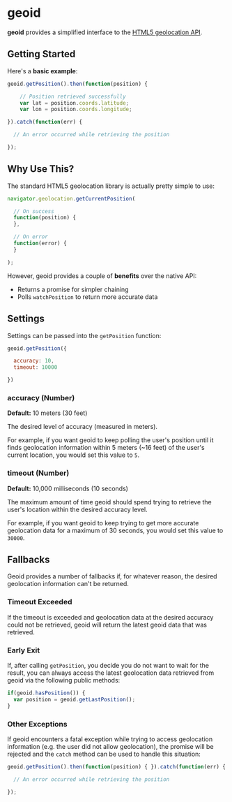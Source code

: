 # geoid

**geoid** provides a simplified interface to the [HTML5 geolocation API](https://developer.mozilla.org/en-US/docs/Web/API/Geolocation/Using_geolocation).

## Getting Started

Here's a **basic example**:

```javascript
geoid.getPosition().then(function(position) {

    // Position retrieved successfully
    var lat = position.coords.latitude;
    var lon = position.coords.longitude;

}).catch(function(err) {

  // An error occurred while retrieving the position

});
```

## Why Use This?

The standard HTML5 geolocation library is actually pretty simple to use:

```javascript
navigator.geolocation.getCurrentPosition(

  // On success
  function(position) {
  },

  // On error
  function(error) {
  }

);
```

However, geoid provides a couple of **benefits** over the native API:

* Returns a promise for simpler chaining
* Polls ``watchPosition`` to return more accurate data

## Settings

Settings can be passed into the ``getPosition`` function:

```javascript
geoid.getPosition({

  accuracy: 10,
  timeout: 10000

})
```

### accuracy (Number)

**Default:** 10 meters (30 feet)

The desired level of accuracy (measured in meters).

For example, if you want geoid to keep polling the user's position until
it finds geolocation information within 5 meters (~16 feet) of the user's
current location, you would set this value to ``5``.

### timeout (Number)

**Default:** 10,000 milliseconds (10 seconds)

The maximum amount of time geoid should spend trying to retrieve the user's
location within the desired accuracy level.

For example, if you want geoid to keep trying to get more accurate
geolocation data for a maximum of 30 seconds, you would set this value to
``30000``.

## Fallbacks

Geoid provides a number of fallbacks if, for whatever reason, the desired
geolocation information can't be returned.

### Timeout Exceeded

If the timeout is exceeded and geolocation data at the desired accuracy
could not be retrieved, geoid will return the latest geoid data that was
retrieved.

### Early Exit

If, after calling ``getPosition``, you decide you do not want to wait for the
result, you can always access the latest geolocation data retrieved from
geoid via the following public methods:

```javascript
if(geoid.hasPosition()) {
  var position = geoid.getLastPosition();
}
```

### Other Exceptions

If geoid encounters a fatal exception while trying to access geolocation
information (e.g. the user did not allow geolocation), the promise will be
rejected and the ``catch`` method can be used to handle this situation:


```javascript
geoid.getPosition().then(function(position) { }).catch(function(err) {

  // An error occurred while retrieving the position

});
```
